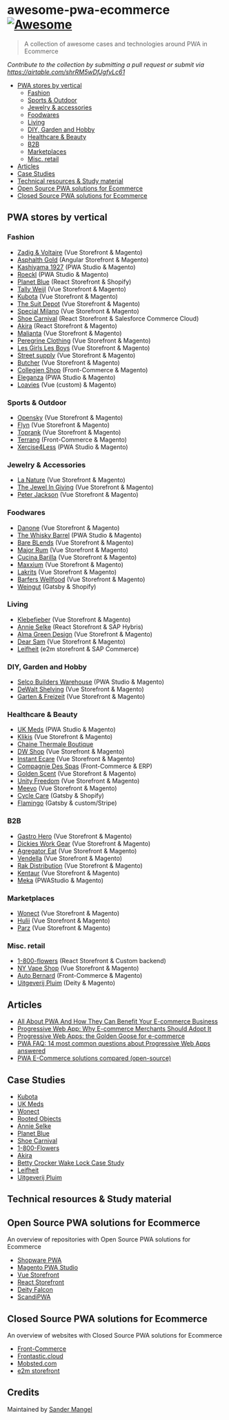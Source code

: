 # awesome-pwa-ecommerce [![Awesome](https://cdn.rawgit.com/sindresorhus/awesome/d7305f38d29fed78fa85652e3a63e154dd8e8829/media/badge.svg)](https://github.com/sindresorhus/awesome)

> A collection of awesome cases and technologies around PWA in Ecommerce

*Contribute to the collection by submitting a pull request or submit via https://airtable.com/shrRM5wDfJgfvLc61*

* [PWA stores by vertical](#pwa-stores-by-vertical)
  * [Fashion](#fashion)
  * [Sports & Outdoor](#sports-outdoor)
  * [Jewelry & accessories](#jewelry-accessories)
  * [Foodwares](#foodwares)
  * [Living](#living)
  * [DIY, Garden and Hobby](#diy-garden-and-hobby)
  * [Healthcare & Beauty](#healthcare-beauty)
  * [B2B](#b2b)
  * [Marketplaces](#marketplaces)
  * [Misc. retail](#misc-retail)
* [Articles](#articles)
* [Case Studies](#case-studies)
* [Technical resources & Study material](#technical-resources-study-material)
* [Open Source PWA solutions for Ecommerce](#open-source-pwa-solutions-for-ecommerce)
* [Closed Source PWA solutions for Ecommerce](#closed-source-pwa-solutions-for-ecommerce)

## PWA stores by vertical
### Fashion
- [Zadig & Voltaire](https://zadig-et-voltaire.com) (Vue Storefront & Magento)
- [Asphalth Gold](https://www.asphaltgold.com/en/) (Angular Storefront & Magento)
- [Kashiyama 1927](https://kashiyama1927.com/) (PWA Studio & Magento)
- [Roeckl](https://www.roeckl.com/) (PWA Studio & Magento)
- [Planet Blue](https://shopplanetblue.com/) (React Storefront & Shopify)
- [Tally Weijl](https://www.tally-weijl.com/) (Vue Storefront & Magento)
- [Kubota](https://kubotastore.pl/) (Vue Storefront & Magento)
- [The Suit Depot](https://thesuitdepot.com/) (Vue Storefront & Magento)
- [Special Milano](https://www.specialmilano.com/) (Vue Storefront & Magento)
- [Shoe Carnival](https://www.shoecarnival.com/) (React Storefront & Salesforce Commerce Cloud)
- [Akira](https://www.shopakira.com/) (React Storefront & Magento)
- [Malianta](https://www.malianta.com/) (Vue Storefront & Magento)
- [Peregrine Clothing](https://www.peregrineclothing.co.uk/) (Vue Storefront & Magento)
- [Les Girls Les Boys](https://lesgirlslesboys.com/) (Vue Storefront & Magento)
- [Street supply](https://streetsupply.pl/) (Vue Storefront & Magento)
- [Butcher](https://www.butcherofblue.com/) (Vue Storefront & Magento)
- [Collegien Shop](https://en.collegien-shop.com/) (Front-Commerce & Magento)
- [Eleganza](https://www.eleganza-shop.com) (PWA Studio & Magento)
- [Loavies](https://www.loavies.com) (Vue (custom) & Magento)

### Sports & Outdoor
- [Opensky](https://www.oneopensky.dk/) (Vue Storefront & Magento)
- [Flyn](https://flynwetsuits.com/) (Vue Storefront & Magento)
- [Toprank](https://shop.toprank.com/) (Vue Storefront & Magento)
- [Terrang](https://www.terrang.fr/) (Front-Commerce & Magento)
- [Xercise4Less](https://www.xercise4less.co.uk/) (PWA Studio & Magento)

### Jewelry & Accessories
- [La Nature](https://lanature.ru/) (Vue Storefront & Magento)
- [The Jewel In Giving](https://www.thejewelingiving.com/) (Vue Storefront & Magento)
- [Peter Jackson](https://www.peterjackson.co.uk/) (Vue Storefront & Magento)

### Foodwares
- [Danone](https://www.danonedirect.ru/) (Vue Storefront & Magento)
- [The Whisky Barrel](https://www.thewhiskybarrel.com/) (PWA Studio & Magento)
- [Bare BLends](https://bareblends.com.au/) (Vue Storefront & Magento)
- [Major Rum](https://www.majorrum.com/) (Vue Storefront & Magento)
- [Cucina Barilla](https://www.cucinabarilla.it/it-IT) (Vue Storefront & Magento)
- [Maxxium](https://maxxium.ru/) (Vue Storefront & Magento)
- [Lakrits](https://lakritsroten.se/) (Vue Storefront & Magento)
- [Barfers Wellfood](https://barfers-wellfood.de/) (Vue Storefront & Magento)
- [Weingut](https://www.weingut-goeschl.at/) (Gatsby & Shopify)

### Living
- [Klebefieber](https://www.klebefieber.de/) (Vue Storefront & Magento)
- [Annie Selke](https://annieselke.com/) (React Storefront & SAP Hybris)
- [Alma Green Design](https://www.almagreendesign.com/) (Vue Storefront & Magento)
- [Dear Sam](https://dearsam.com/en) (Vue Storefront & Magento)
- [Leifheit](https://www.leifheit.de/de-de/) (e2m storefront & SAP Commerce)

### DIY, Garden and Hobby
- [Selco Builders Warehouse](https://www.selcobw.com/) (PWA Studio & Magento)
- [DeWalt Shelving](https://dewaltshelving.com/) (Vue Storefront & Magento)
- [Garten & Freizeit](https://www.garten-und-freizeit.at/) (Vue Storefront & Magento)

### Healthcare & Beauty
- [UK Meds](https://www.ukmeds.co.uk/) (PWA Studio & Magento)
- [Klikis](https://klikis.com/) (Vue Storefront & Magento)
- [Chaine Thermale Boutique](https://boutique.chainethermale.fr/)
- [DW Shop](https://dwshop.pl/) (Vue Storefront & Magento)
- [Instant Ecare](https://www.instantecare.com/) (Vue Storefront & Magento)
- [Compagnie Des Spas](https://www.compagniedesspas.fr/) (Front-Commerce & ERP)
- [Golden Scent](https://www.goldenscent.com/en/) (Vue Storefront & Magento)
- [Unity Freedom](https://unityfreedom.com/) (Vue Storefront & Magento)
- [Meevo](https://www.meevo.de/) (Vue Storefront & Magento)
- [Cycle Care](https://cycle.care/) (Gatsby & Shopify)
- [Flamingo](https://www.shopflamingo.com/) (Gatsby & custom/Stripe)

### B2B
- [Gastro Hero](https://www.gastro-hero.de/) (Vue Storefront & Magento)
- [Dickies Work Gear](https://www.dickiesworkgear.com/) (Vue Storefront & Magento)
- [Agregator Eat](https://agregatoreat.ru/) (Vue Storefront & Magento)
- [Vendella](https://www.vendella.co.nz/) (Vue Storefront & Magento)
- [Rak Distribution](https://www.rakdistribution.net/) (Vue Storefront & Magento)
- [Kentaur](https://www.kentaur.com/uk) (Vue Storefront & Magento)
- [Meka](https://www.meka.eu/fi/) (PWAStudio & Magento)

### Marketplaces
- [Wonect](https://wonect.com/sg/) (Vue Storefront & Magento)
- [Hulii](https://www.hulii.com/) (Vue Storefront & Magento)
- [Parz](https://www.parz.com/) (Vue Storefront & Magento)

### Misc. retail
- [1-800-flowers](http://1-800-flowers.com/) (React Storefront & Custom backend)
- [NY Vape Shop](https://nyvapeshop.com/) (Vue Storefront & Magento)
- [Auto Bernard](https://www.autobernard.com/) (Front-Commerce & Magento)
- [Uitgeverij Pluim](https://www.uitgeverijpluim.nl/) (Deity & Magento)

## Articles
- [All About PWA And How They Can Benefit Your E-commerce Business](https://medium.com/@audrey2zack/all-about-pwa-and-how-they-can-benefit-your-e-commerce-business-508aa63f6f92)
- [Progressive Web App: Why E-commerce Merchants Should Adopt It](https://www.semrush.com/blog/progressive-web-app-ecommerce-merchants-should-adopt/)
- [Progressive Web Apps: the Golden Goose for e-commerce](https://medium.com/deity-io/progressive-web-apps-the-golden-goose-for-e-commerce-a8374d48754e)
- [PWA FAQ: 14 most common questions about Progressive Web Apps answered](https://medium.com/@mszklarski/pwa-faq-14-most-common-questions-about-progressive-web-apps-answered-d6af075910b0)
- [PWA E-Commerce solutions compared (open-source)](https://medium.com/@bjoern.meyer/pwa-ecommerce-solutions-compared-83bb498433e9)

## Case Studies
- [Kubota](https://www.vuestorefront.io/kubota-case-study/)
- [UK Meds](https://wearejh.com/case-study/magento-performance-redefined-via-progressive-web-app/)
- [Wonect](https://www.vuestorefront.io/wonect-case-study/)
- [Rooted Objects](https://www.vuestorefront.io/rootedobjects-case-study/)
- [Annie Selke](https://www.moovweb.com/annie-selke-outranks-amazon-instant-ecommerce-pwa/)
- [Planet Blue](https://www.moovweb.com/planetblue-instant-ecommerce-website-lifts-revenue/)
- [Shoe Carnival](https://www.moovweb.com/shoecarnival-instant-ecommerce-website-boosts-revenue-40-percent/)
- [1-800-Flowers](https://www.moovweb.com/1800flowers-boost-conversions-wins-market-share/)
- [Akira](https://www.moovweb.com/akira-ecommerce-progressive-web-app-500ms-loads/)
- [Betty Crocker Wake Lock Case Study](https://web.dev/betty-crocker/)
- [Leifheit](https://www.e-point.com/case-studies/how-pwas-improved-leifheits-m-commerce-experience)
- [Uitgeverij Pluim](https://elgentos.nl/blog/first-pwa-deity-falcon-uitgeverij-pluim/)

## Technical resources & Study material

## Open Source PWA solutions for Ecommerce
An overview of repositories with Open Source PWA solutions for Ecommerce

- [Shopware PWA](https://github.com/DivanteLtd/shopware-pwa)
- [Magento PWA Studio](https://github.com/magento/pwa-studio)
- [Vue Storefront](https://github.com/DivanteLtd/vue-storefront)
- [React Storefront](https://github.com/react-storefront-community/react-storefront)
- [Deity Falcon](https://github.com/deity-io/falcon)
- [ScandiPWA](https://github.com/scandipwa)

## Closed Source PWA solutions for Ecommerce
An overview of websites with Closed Source PWA solutions for Ecommerce

- [Front-Commerce](https://www.front-commerce.com/)
- [Frontastic.cloud](https://www.frontastic.cloud/)
- [Mobsted.com](https://mobsted.com/)
- [e2m storefront](https://e2m-storefront.com/)

## Credits
Maintained by [Sander Mangel](https://www.linkedin.com/in/sandermangel/)
